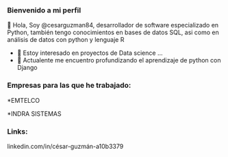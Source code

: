 ### Bienvenido a mi perfil ###


👋 Hola, Soy @cesarguzman84, desarrollador de software especializado en Python, también tengo conocimientos en bases de datos SQL, asi como en análisis de datos con python y lenguaje R
- 👀 Estoy interesado en proyectos de Data science ...
- 🌱 Actualente me encuentro profundizando el aprendizaje de python con Django


### Empresas para las que he trabajado: ###

*EMTELCO

*INDRA SISTEMAS

### Links: ###

linkedin.com/in/césar-guzmán-a10b3379



<!---
cesarguzman84/cesarguzman84 is a ✨ special ✨ repository because its `README.md` (this file) appears on your GitHub profile.
You can click the Preview link to take a look at your changes.
--->
